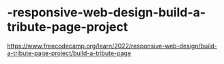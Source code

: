 # -responsive-web-design-build-a-tribute-page-project
https://www.freecodecamp.org/learn/2022/responsive-web-design/build-a-tribute-page-project/build-a-tribute-page
